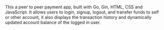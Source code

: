 This a peer to peer payment app, built with Go, Gin, HTML, CSS and JavaScript.
It allows users to login, signup, logout, and transfer funds to self or other account, it also displays the transaction history and dynamically updated account balance of the logged in 
user. 
